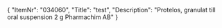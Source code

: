 {
  "ItemNr": "034060",
  "Title": "test",
  "Description": "Protelos, granulat till oral suspension 2 g Pharmachim AB"
}